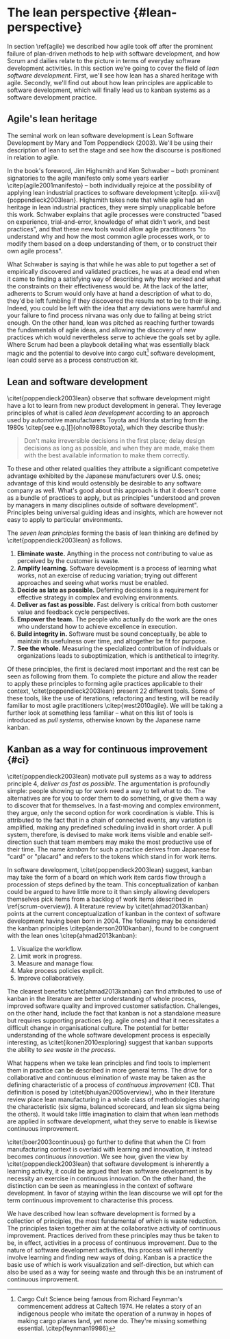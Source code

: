
# The lean perspective {#lean-perspective}

In section \ref{agile} we described how agile took off after the prominent failure of plan-driven methods to help with software development, and how Scrum and dailies relate to the picture in terms of everyday software development activities. In this section we're going to cover the field of *lean software development*. First, we'll see how lean has a shared heritage with agile. Secondly, we'll find out about how lean principles are applicable to software development, which will finally lead us to kanban systems as a software development practice.

## Agile's lean heritage

The seminal work on lean software development is Lean Software Development by Mary and Tom Poppendieck (2003). We'll be using their description of lean to set the stage and see how the discourse is positioned in relation to agile.

In the book's foreword, Jim Highsmith and Ken Schwaber – both prominent signatories to the agile manifesto only some years earlier \citep{agile2001manifesto} – both individually rejoice at the possibility of applying lean industrial practices to software development \citep[p. xiii-xvi]{poppendieck2003lean}. Highsmith takes note that while agile had an heritage in lean industrial practices, they were simply unapplicable before this work. Schwaber explains that agile processes were constructed "based on experience, trial-and-error, knowledge of what didn't work, and best practices", and that these new tools would allow agile practitioners "to understand why and how the most common agile processes work, or to modify them based on a deep understanding of them, or to construct their own agile process".

What Schwaber is saying is that while he was able to put together a set of empirically discovered and validated practices, he was at a dead end when it came to finding a satisfying way of describing *why* they worked and what the constraints on their effectiveness would be. At the lack of the latter, adherents to Scrum would only have at hand a description of what to do, they'd be left fumbling if they discovered the results not to be to their liking. Indeed, you could be left with the idea that any deviations were harmful and your failure to find process nirvana was only due to failing at being strict enough. On the other hand, lean was pitched as reaching further towards the fundamentals of agile ideas, and allowing the discovery of new practices which would nevertheless serve to achieve the goals set by agile. Where Scrum had been a playbook detailing what was essentially black magic and the potential to devolve into cargo cult[^cargocult] software development, lean could serve as a process construction kit.

[^cargocult]: Cargo Cult Science being famous from Richard Feynman's commencement address at Caltech 1974. He relates a story of an indigenous people who imitate the operation of a runway in hopes of making cargo planes land, yet none do. They're missing something essential. \citep{feynman19986}

## Lean and software development

\citet{poppendieck2003lean} observe that software development might have a lot to learn from new product development in general. They leverage principles of what is called *lean development* according to an approach used by automotive manufacturers Toyota and Honda starting from the 1980s \citep[see e.g.][]{ohno1988toyota}, which they describe thusly:

> Don't make irreversible decisions in the first place; delay design decisions as long as possible, and when they are made, make them with the best available information to make them correctly.

To these and other related qualities they attribute a significant competetive advantage exhibited by the Japanese manufacturers over U.S. ones; advantage of this kind would ostensibly be desirable to any software company as well. What's good about this approach is that it doesn't come as a bundle of practices to apply, but as principles "understood and proven by managers in many disciplines outside of software development". Principles being universal guiding ideas and insights, which are however not easy to apply to particular environments.

The *seven lean principles* forming the basis of lean thinking are defined by \citet{poppendieck2003lean} as follows.

1. **Eliminate waste.** Anything in the process not contributing to value as perceived by the customer is waste.
2. **Amplify learning.** Software development is a process of learning what works, not an exercise of reducing variation; trying out different approaches and seeing what works must be enabled.
3. **Decide as late as possible.** Deferring decisions is a requirement for effective strategy in complex and evolving environments.
4. **Deliver as fast as possible.** Fast delivery is critical from both customer value and feedback cycle perspectives.
5. **Empower the team.** The people who actually do the work are the ones who understand how to achieve excellence in execution.
6. **Build integrity in.** Software must be sound conceptually, be able to maintain its usefulness over time, and altogether be fit for purpose.
7. **See the whole.** Measuring the specialized contribution of individuals or organizations leads to suboptimization, which is antithetical to integrity.

Of these principles, the first is declared most important and the rest can be seen as following from them. To complete the picture and allow the reader to apply these principles to forming agile practices applicable to their context, \citet{poppendieck2003lean} present 22 different tools. Some of these tools, like the use of iterations, refactoring and testing, will be readily familiar to most agile practitioners \citep{west2010agile}. We will be taking a further look at something less familiar – what on this list of tools is introduced as *pull systems*, otherwise known by the Japanese name kanban.

## Kanban as a way for continuous improvement {#ci}

\citet{poppendieck2003lean} motivate pull systems as a way to address principle 4, *deliver as fast as possible*. The argumentation is profoundly simple: people showing up for work need a way to tell what to do. The alternatives are for you to order them to do something, or give them a way to discover that for themselves. In a fast-moving and complex environment, they argue, only the second option for work coordination is viable. This is attributed to the fact that in a chain of connected events, any variation is amplified, making any predefined scheduling invalid in short order. A pull system, therefore, is devised to make work items visible and enable self-direction such that team members may make the most productive use of their time. The name *kanban* for such a practice derives from Japanese for "card" or "placard" and refers to the tokens which stand in for work items.

In software development, \citet{poppendieck2003lean} suggest, kanban may take the form of a board on which work item cards flow through a procession of steps defined by the team. This conceptualization of kanban could be argued to have little more to it than simply allowing developers themselves pick items from a backlog of work items (described in \ref{scrum-overview}). A literature review by \citet{ahmad2013kanban} points at the current conceptualization of kanban in the context of software development having been born in 2004. The following may be considered the kanban principles \citep{anderson2010kanban}, found to be congruent with the lean ones \citep{ahmad2013kanban}:

1. Visualize the workflow.
2. Limit work in progress.
3. Measure and manage flow.
4. Make process policies explicit.
5. Improve collaboratively.

The clearest benefits \citet{ahmad2013kanban} can find attributed to use of kanban in the literature are better understanding of whole process, improved software quality and improved customer satisfaction. Challenges, on the other hand, include the fact that kanban is not a standalone measure but requires supporting practices (eg. agile ones) and that it necessitates a difficult change in organisational culture. The potential for better understanding of the whole software development process is especially interesting, as \citet{ikonen2010exploring} suggest that kanban supports the ability to *see waste in the process*.

What happens when we take lean principles and find tools to implement them in practice can be described in more general terms. The drive for a collaborative and continuous elimination of waste may be taken as the defining characteristic of a process of *continuous improvement* (CI). That definition is posed by \citet{bhuiyan2005overview}, who in their literature review place lean manufacturing in a whole class of methodologies sharing the characteristic (six sigma, balanced scorecard, and lean six sigma being the others). It would take little imagination to claim that when lean methods are applied in software development, what they serve to enable is likewise continuous improvement.

\citet{boer2003continuous} go further to define that when the CI from manufacturing context is overlaid with learning and innovation, it instead becomes *continuous innovation*. We see how, given the view by \citet{poppendieck2003lean} that software development is inherently a learning activity, it could be argued that lean software development is by necessity an exercise in continuous innovation. On the other hand, the distinction can be seen as meaningless in the context of software development. In favor of staying within the lean discourse we will opt for the term continuous improvement to characterise this process.

We have described how lean software development is formed by a collection of principles, the most fundamental of which is waste reduction. The principles taken together aim at the collaborative activity of continuous improvement. Practices derived from these principles may thus be taken to be, in effect, activities in a process of continuous improvement. Due to the nature of software development activities, this process will inherently involve learning and finding new ways of doing. Kanban is a practice the basic use of which is work visualization and self-direction, but which can also be used as a way for seeing waste and through this be an instrument of continuous improvement.
